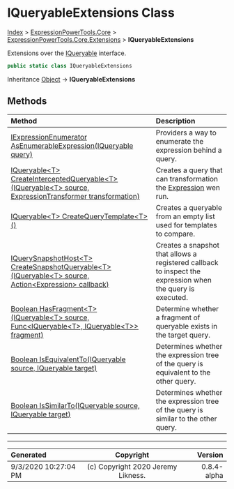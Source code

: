 ﻿# IQueryableExtensions Class

[Index](../index.md) > [ExpressionPowerTools.Core](ExpressionPowerTools.Core.a.md) > [ExpressionPowerTools.Core.Extensions](ExpressionPowerTools.Core.Extensions.n.md) > **IQueryableExtensions**

Extensions over the [IQueryable](https://docs.microsoft.com/dotnet/api/system.linq.iqueryable) interface.

```csharp
public static class IQueryableExtensions
```

Inheritance [Object](https://docs.microsoft.com/dotnet/api/system.object) → **IQueryableExtensions**

## Methods

| Method | Description |
| :-- | :-- |
| [IExpressionEnumerator AsEnumerableExpression(IQueryable query)](ExpressionPowerTools.Core.Extensions.IQueryableExtensions.AsEnumerableExpression.m.md) | Providers a way to enumerate the expression behind a query. |
| [IQueryable&lt;T> CreateInterceptedQueryable&lt;T>(IQueryable&lt;T> source, ExpressionTransformer transformation)](ExpressionPowerTools.Core.Extensions.IQueryableExtensions.CreateInterceptedQueryable.m.md) | Creates a query that can transformation the [Expression](https://docs.microsoft.com/dotnet/api/system.linq.expressions.expression) wen run. |
| [IQueryable&lt;T> CreateQueryTemplate&lt;T>()](ExpressionPowerTools.Core.Extensions.IQueryableExtensions.CreateQueryTemplate.m.md) | Creates a queryable from an empty list used for templates to compare. |
| [IQuerySnapshotHost&lt;T> CreateSnapshotQueryable&lt;T>(IQueryable&lt;T> source, Action&lt;Expression> callback)](ExpressionPowerTools.Core.Extensions.IQueryableExtensions.CreateSnapshotQueryable.m.md) | Creates a snapshot that allows a registered callback to            inspect the expression when the query is executed. |
| [Boolean HasFragment&lt;T>(IQueryable&lt;T> source, Func&lt;IQueryable&lt;T>, IQueryable&lt;T>> fragment)](ExpressionPowerTools.Core.Extensions.IQueryableExtensions.HasFragment.m.md) | Determine whether a fragment of queryable exists in the            target query. |
| [Boolean IsEquivalentTo(IQueryable source, IQueryable target)](ExpressionPowerTools.Core.Extensions.IQueryableExtensions.IsEquivalentTo.m.md) | Determines whether the expression tree of the query is equivalent to the other query. |
| [Boolean IsSimilarTo(IQueryable source, IQueryable target)](ExpressionPowerTools.Core.Extensions.IQueryableExtensions.IsSimilarTo.m.md) | Determines whether the expression tree of the query is similar to the other query. |

---

| Generated | Copyright | Version |
| :-- | :-: | --: |
| 9/3/2020 10:27:04 PM | (c) Copyright 2020 Jeremy Likness. | 0.8.4-alpha |
